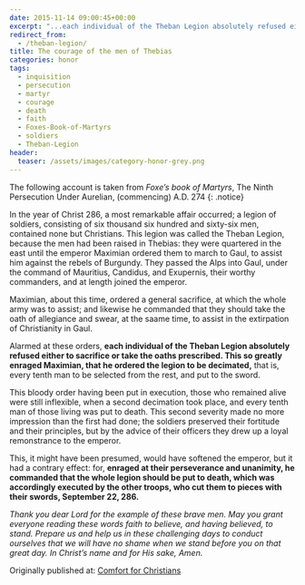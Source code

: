 ```yaml
---
date: 2015-11-14 09:00:45+00:00
excerpt: "...each individual of the Theban Legion absolutely refused either to sacrifice or take the oaths prescribed. This so greatly enraged Maximian, that he ordered the legion to be decimated..."
redirect_from:
  - /theban-legion/
title: The courage of the men of Thebias
categories: honor
tags:
  - inquisition
  - persecution
  - martyr
  - courage
  - death
  - faith
  - Foxes-Book-of-Martyrs
  - soldiers
  - Theban-Legion
header:
  teaser: /assets/images/category-honor-grey.png
---
```




The following account is taken from *Foxe’s book of Martyrs*, The Ninth Persecution Under Aurelian, (commencing) A.D. 274
{: .notice}

In the year of Christ 286, a most remarkable affair occurred; a legion of soldiers, consisting of six thousand six hundred and sixty-six men, contained none but Christians. This legion was called the Theban Legion, because the men had been raised in Thebias: they were quartered in the east until the emperor Maximian ordered them to march to Gaul, to assist him against the rebels of Burgundy. They passed the Alps into Gaul, under the command of Mauritius, Candidus, and Exupernis, their worthy commanders, and at length joined the emperor.

Maximian, about this time, ordered a general sacrifice, at which the whole army was to assist; and likewise he commanded that they should take the oath of allegiance and swear, at the saame time, to assist in the extirpation of Christianity in Gaul.

Alarmed at these orders, **each individual of the Theban Legion absolutely refused either to sacrifice or take the oaths prescribed. This so greatly enraged Maximian, that he ordered the legion to be decimated,** that is, every tenth man to be selected from the rest, and put to the sword.

This bloody order having been put in execution, those who remained alive were still inflexible, when a second decimation took place, and every tenth man of those living was put to death. This second severity made no more impression than the first had done; the soldiers preserved their fortitude and their principles, but by the advice of their officers they drew up a loyal remonstrance to the emperor.

This, it might have been presumed, would have softened the emperor, but it had a contrary effect: for, **enraged at their perseverance and unanimity, he commanded that the whole legion should be put to death, which was accordingly executed by the other troops, who cut them to pieces with their swords, September 22, 286.**



_Thank you dear Lord for the example of these brave men.  May you grant everyone reading these words faith to believe, and having believed, to stand.  Prepare us and help us in these challenging days to conduct ourselves that we will have no shame when we stand before you on that great day.  In Christ’s name and for His sake, Amen._

<div>Originally published at: <a href='http://www.alecsatin.com/'>Comfort for Christians</a></div>
